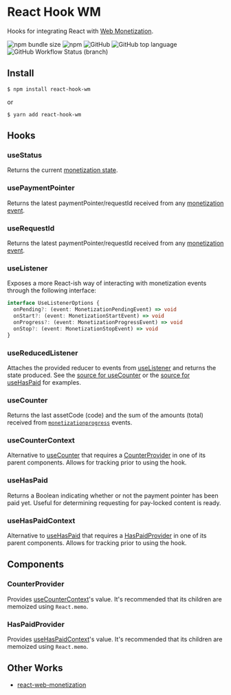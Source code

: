 # React Hook WM

Hooks for integrating React with [Web Monetization](https://webmonetization.org/).

![npm bundle size](https://img.shields.io/bundlephobia/min/react-hook-wm)
![npm](https://img.shields.io/npm/v/react-hook-wm)
![GitHub](https://img.shields.io/github/license/dacioromero/react-hook-wm)
![GitHub top language](https://img.shields.io/github/languages/top/dacioromero/react-hook-wm)
![GitHub Workflow Status (branch)](https://img.shields.io/github/workflow/status/dacioromero/react-hook-wm/publish/master)

## Install

    $ npm install react-hook-wm

or

    $ yarn add react-hook-wm

## Hooks

### useStatus

Returns the current [monetization state](https://webmonetization.org/docs/api#states).

### usePaymentPointer

Returns the latest paymentPointer/requestId received from any [monetization event].

### useRequestId

Returns the latest paymentPointer/requestId received from any [monetization event].

### useListener

Exposes a more React-ish way of interacting with monetization events through the following interface:

```typescript
interface UseListenerOptions {
  onPending?: (event: MonetizationPendingEvent) => void
  onStart?: (event: MonetizationStartEvent) => void
  onProgress?: (event: MonetizationProgressEvent) => void
  onStop?: (event: MonetizationStopEvent) => void
}
```

### useReducedListener

Attaches the provided reducer to events from [useListener](#useListener) and returns the state produced. See the [source for useCounter](src/counter.ts) or the [source for useHasPaid](src/has-paid.ts) for examples.

### useCounter

Returns the last assetCode (code) and the sum of the amounts (total) received from [`monetizationprogress`](https://webmonetization.org/docs/api#monetizationprogress) events.

### useCounterContext

Alternative to [useCounter] that requires a [CounterProvider] in one of its parent components. Allows for tracking prior to using the hook.

### useHasPaid

Returns a Boolean indicating whether or not the payment pointer has been paid yet. Useful for determining requesting for pay-locked content is ready.

### useHasPaidContext

Alternative to [useHasPaid] that requires a [HasPaidProvider] in one of its parent components. Allows for tracking prior to using the hook.

## Components

### CounterProvider

Provides [useCounterContext]'s value. It's recommended that its children are memoized using `React.memo`.

### HasPaidProvider

Provides [useHasPaidContext]'s value. It's recommended that its children are memoized using `React.memo`.

## Other Works

- [react-web-monetization](https://github.com/sharafian/react-web-monetization)

[monetization event]: https://webmonetization.org/docs/api#browser
[usecounter]: #useCounter
[usecountercontext]: #useCounterContext
[usehaspaid]: #useHasPaid
[usehaspaidcontext]: #useHasPaidContext
[counterprovider]: #CounterProvider
[haspaidprovider]: #HasPaidProvider
